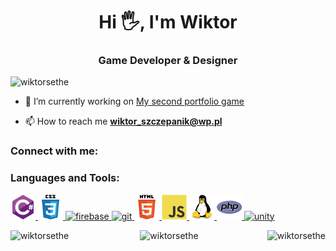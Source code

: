 <h1 align="center" color="#5e8ce4">Hi 🖐️, I'm Wiktor</h1>
<h3 align="center">Game Developer & Designer</h3>

<p align="left"> <img src="https://komarev.com/ghpvc/?username=wiktorsethe&label=Profile%20views&color=0e75b6&style=flat" alt="wiktorsethe" /> </p>

- 🔭 I’m currently working on [My second portfolio game](http://github.com/wiktorsethe/portfolio-game2)

- 📫 How to reach me **wiktor_szczepanik@wp.pl**

<h3 align="left">Connect with me:</h3>
<p align="left">
</p>

<h3 align="left">Languages and Tools:</h3>
<p align="left"> <a href="https://www.w3schools.com/cs/" target="_blank" rel="noreferrer"> <img src="https://raw.githubusercontent.com/devicons/devicon/master/icons/csharp/csharp-original.svg" alt="csharp" width="40" height="40"/> </a> <a href="https://www.w3schools.com/css/" target="_blank" rel="noreferrer"> <img src="https://raw.githubusercontent.com/devicons/devicon/master/icons/css3/css3-original-wordmark.svg" alt="css3" width="40" height="40"/> </a> <a href="https://firebase.google.com/" target="_blank" rel="noreferrer"> <img src="https://www.vectorlogo.zone/logos/firebase/firebase-icon.svg" alt="firebase" width="40" height="40"/> </a> <a href="https://git-scm.com/" target="_blank" rel="noreferrer"> <img src="https://www.vectorlogo.zone/logos/git-scm/git-scm-icon.svg" alt="git" width="40" height="40"/> </a> <a href="https://www.w3.org/html/" target="_blank" rel="noreferrer"> <img src="https://raw.githubusercontent.com/devicons/devicon/master/icons/html5/html5-original-wordmark.svg" alt="html5" width="40" height="40"/> </a> <a href="https://developer.mozilla.org/en-US/docs/Web/JavaScript" target="_blank" rel="noreferrer"> <img src="https://raw.githubusercontent.com/devicons/devicon/master/icons/javascript/javascript-original.svg" alt="javascript" width="40" height="40"/> </a> <a href="https://www.linux.org/" target="_blank" rel="noreferrer"> <img src="https://raw.githubusercontent.com/devicons/devicon/master/icons/linux/linux-original.svg" alt="linux" width="40" height="40"/> </a> <a href="https://www.php.net" target="_blank" rel="noreferrer"> <img src="https://raw.githubusercontent.com/devicons/devicon/master/icons/php/php-original.svg" alt="php" width="40" height="40"/> </a> <a href="https://unity.com/" target="_blank" rel="noreferrer"> <img src="https://www.vectorlogo.zone/logos/unity3d/unity3d-icon.svg" alt="unity" width="40" height="40"/> </a> </p>

<p><img align="left" height="180em" src="https://github-readme-stats.vercel.app/api/top-langs?username=wiktorsethe&show_icons=true&locale=en&layout=compact&theme=tokyonight" alt="wiktorsethe" /></p>

<p><img align="right" height="180em" src="https://github-readme-stats.vercel.app/api?username=wiktorsethe&show_icons=true&locale=en&theme=tokyonight" alt="wiktorsethe" /></p>

<p align="center">&nbsp;<img height="180em" src="https://github-readme-streak-stats.herokuapp.com/?user=wiktorsethe&theme=tokyonight" alt="wiktorsethe" /></p>
